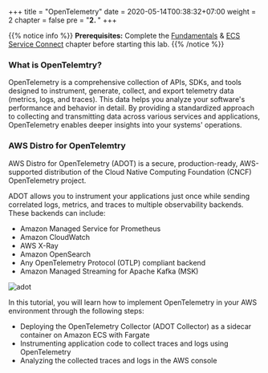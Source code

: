 +++
title = "OpenTelemetry"
date = 2020-05-14T00:38:32+07:00
weight = 2
chapter = false
pre = "<b>2. </b>"
+++

{{% notice info %}}
**Prerequisites:** Complete the [Fundamentals](https://aws-fcj-ecs-workshop.github.io/Amazon-ECS-Immersion-Day/fundamentals/) & [ECS Service Connect](https://aws-fcj-ecs-workshop.github.io/Amazon-ECS-Immersion-Day/networking/) chapter before starting this lab.
{{% /notice %}}

### What is OpenTelemtry?

OpenTelemetry is a comprehensive collection of APIs, SDKs, and tools designed to instrument, generate, collect, and export telemetry data (metrics, logs, and traces). This data helps you analyze your software's performance and behavior in detail. By providing a standardized approach to collecting and transmitting data across various services and applications, OpenTelemetry enables deeper insights into your systems' operations.

### AWS Distro for OpenTelemtry

AWS Distro for OpenTelemetry (ADOT) is a secure, production-ready, AWS-supported distribution of the Cloud Native Computing Foundation (CNCF) OpenTelemetry project.

ADOT allows you to instrument your applications just once while sending correlated logs, metrics, and traces to multiple observability backends. These backends can include:

- Amazon Managed Service for Prometheus
- Amazon CloudWatch
- AWS X-Ray
- Amazon OpenSearch
- Any OpenTelemetry Protocol (OTLP) compliant backend
- Amazon Managed Streaming for Apache Kafka (MSK)

![adot](/images/1/adot.png?width=90pc)

In this tutorial, you will learn how to implement OpenTelemetry in your AWS environment through the following steps:

- Deploying the OpenTelemetry Collector (ADOT Collector) as a sidecar container on Amazon ECS with Fargate
- Instrumenting application code to collect traces and logs using OpenTelemetry
- Analyzing the collected traces and logs in the AWS console
